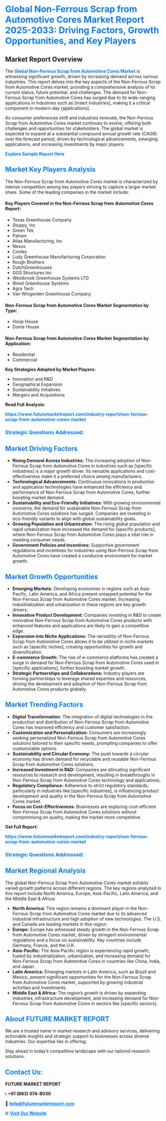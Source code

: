 <h1 style="color: #007BFF;">Global Non-Ferrous Scrap from Automotive Cores Market Report 2025-2033: Driving Factors, Growth Opportunities, and Key Players</h1>

<section id="overview">
<h2>Market Report Overview</h2>
<p>The <a href="https://www.futuremarketreport.com/industry-report/non-ferrous-scrap-from-automotive-cores-market" style="color: #007BFF; text-decoration: none;"><strong>Global Non-Ferrous Scrap from Automotive Cores Market</strong></a> is witnessing significant growth, driven by increasing demand across various industries. This report delves into the key aspects of the Non-Ferrous Scrap from Automotive Cores market, providing a comprehensive analysis of its current status, future potential, and challenges. The demand for Non-Ferrous Scrap from Automotive Cores has surged due to its wide-ranging applications in industries such as [insert industries], making it a critical component in modern-day [applications].</p>
<p>As consumer preferences shift and industries innovate, the Non-Ferrous Scrap from Automotive Cores market continues to evolve, offering both challenges and opportunities for stakeholders. The global market is expected to expand at a substantial compound annual growth rate (CAGR) over the forecast period, driven by technological advancements, emerging applications, and increasing investments by major players.</p>
</section>

<section id="overview">
<p><a href="https://www.futuremarketreport.com/request-sample/reportId=35569" style="color: #007BFF; text-decoration: none;"><strong>Explore Sample Report Here</strong></a></p>
</section>

<section id="key-players">
<h2 style="color: #007BFF;">Market Key Players Analysis</h2>
<p>The Non-Ferrous Scrap from Automotive Cores market is characterized by intense competition among key players striving to capture a larger market share. Some of the leading companies in the market include:</p>
<h4>Key Players Covered in the Non-Ferrous Scrap from Automotive Cores Report:</h4>
<ul><li>Texas Greenhouse Company</li><li>Stuppy, Inc</li><li>Green Tek</li><li>Palram</li><li>Atlas Manufacturing, Inc</li><li>Nexus</li><li>Conley</li><li>Ludy Greenhouse Manufacturing Corporation</li><li>Rough Brothers</li><li>DutchGreenhouses</li><li>GGS Structures Inc</li><li>Westbrook Greenhouse Systems LTD</li><li>Rimol Greenhouse Systems</li><li>Agra Tech</li><li>Van Wingerden Greenhouse Company</li></ul>
<h4>Non-Ferrous Scrap from Automotive Cores Market Segmentation by Type:</h4>
<ul><li>Hoop House</li><li>Dome House</li></ul>

<h4>Non-Ferrous Scrap from Automotive Cores Market Segmentation by Application:</h4>
<ul><li>Residential</li><li>Commercial</li></ul>
<p><strong>Key Strategies Adopted by Market Players:</strong></p>
<ul>
<li>Innovation and R&D</li>
<li>Geographical Expansion</li>
<li>Sustainability Initiatives</li>
<li>Mergers and Acquisitions</li>
</ul>
</section>

<section>
<p><strong>Read Full Analysis: </strong></p><a href="https://www.futuremarketreport.com/industry-report/non-ferrous-scrap-from-automotive-cores-market" style="color: #007BFF; text-decoration: none;"><strong>https://www.futuremarketreport.com/industry-report/non-ferrous-scrap-from-automotive-cores-market</strong></a>
<h3 style="color: #007BFF;">Strategic Questions Addressed:</h3>
</section>

<section id="driving-factors">
<h2 style="color: #007BFF;">Market Driving Factors</h2>
<ul>
<li><strong>Rising Demand Across Industries:</strong> The increasing adoption of Non-Ferrous Scrap from Automotive Cores in industries such as [specific industries] is a major growth driver. Its versatile applications and cost-effectiveness make it a preferred choice among manufacturers.</li>
<li><strong>Technological Advancements:</strong> Continuous innovations in production and application technologies have enhanced the efficiency and performance of Non-Ferrous Scrap from Automotive Cores, further boosting market demand.</li>
<li><strong>Sustainability and Eco-Friendly Initiatives:</strong> With growing environmental concerns, the demand for sustainable Non-Ferrous Scrap from Automotive Cores solutions has surged. Companies are investing in eco-friendly variants to align with global sustainability goals.</li>
<li><strong>Growing Population and Urbanization:</strong> The rising global population and rapid urbanization have increased the demand for [specific products], where Non-Ferrous Scrap from Automotive Cores plays a vital role in meeting consumer needs.</li>
<li><strong>Government Policies and Incentives:</strong> Supportive government regulations and incentives for industries using Non-Ferrous Scrap from Automotive Cores have created a conducive environment for market growth.</li>
</ul>
</section>

<section id="growth-opportunities">
<h2 style="color: #007BFF;">Market Growth Opportunities</h2>
<ul>
<li><strong>Emerging Markets:</strong> Developing economies in regions such as Asia-Pacific, Latin America, and Africa present untapped potential for the Non-Ferrous Scrap from Automotive Cores market. Increasing industrialization and urbanization in these regions are key growth drivers.</li>
<li><strong>Innovative Product Development:</strong> Companies investing in R&D to create innovative Non-Ferrous Scrap from Automotive Cores products with enhanced features and applications are likely to gain a competitive edge.</li>
<li><strong>Expansion into Niche Applications:</strong> The versatility of Non-Ferrous Scrap from Automotive Cores allows it to be utilized in niche markets such as [specific niches], creating opportunities for growth and diversification.</li>
<li><strong>E-commerce Growth:</strong> The rise of e-commerce platforms has created a surge in demand for Non-Ferrous Scrap from Automotive Cores used in [specific applications], further boosting market growth.</li>
<li><strong>Strategic Partnerships and Collaborations:</strong> Industry players are forming partnerships to leverage shared expertise and resources, driving the development and adoption of Non-Ferrous Scrap from Automotive Cores products globally.</li>
</ul>
</section>

<section id="trending-factors">
<h2 style="color: #007BFF;">Market Trending Factors</h2>
<ul>
<li><strong>Digital Transformation:</strong> The integration of digital technologies in the production and distribution of Non-Ferrous Scrap from Automotive Cores has improved efficiency and customer satisfaction.</li>
<li><strong>Customization and Personalization:</strong> Consumers are increasingly seeking personalized Non-Ferrous Scrap from Automotive Cores solutions tailored to their specific needs, prompting companies to offer customizable options.</li>
<li><strong>Sustainability and Circular Economy:</strong> The push towards a circular economy has driven demand for recyclable and reusable Non-Ferrous Scrap from Automotive Cores solutions.</li>
<li><strong>Increased Investment in R&D:</strong> Companies are allocating significant resources to research and development, resulting in breakthroughs in Non-Ferrous Scrap from Automotive Cores technology and applications.</li>
<li><strong>Regulatory Compliance:</strong> Adherence to strict regulatory standards, particularly in industries like [specific industries], is influencing product development and quality in the Non-Ferrous Scrap from Automotive Cores market.</li>
<li><strong>Focus on Cost-Effectiveness:</strong> Businesses are exploring cost-efficient Non-Ferrous Scrap from Automotive Cores solutions without compromising on quality, making the market more competitive.</li>
</ul>
</section>

<section>
<p><strong>Get Full Report: </strong></p><a href="https://www.futuremarketreport.com/industry-report/non-ferrous-scrap-from-automotive-cores-market" style="color: #007BFF; text-decoration: none;"><strong>https://www.futuremarketreport.com/industry-report/non-ferrous-scrap-from-automotive-cores-market</strong></a>
<h3 style="color: #007BFF;">Strategic Questions Addressed:</h3>
</section>


<section id="regional-analysis">
<h2 style="color: #007BFF;">Market Regional Analysis</h2>
<p>The global Non-Ferrous Scrap from Automotive Cores market exhibits varied growth patterns across different regions. The key regions analyzed in this report include North America, Europe, Asia-Pacific, Latin America, and the Middle East & Africa:</p>
<ul>
<li><strong>North America:</strong> This region remains a dominant player in the Non-Ferrous Scrap from Automotive Cores market due to its advanced industrial infrastructure and high adoption of new technologies. The U.S. and Canada are leading markets in this region.</li>
<li><strong>Europe:</strong> Europe has witnessed steady growth in the Non-Ferrous Scrap from Automotive Cores market, driven by stringent environmental regulations and a focus on sustainability. Key countries include Germany, France, and the U.K.</li>
<li><strong>Asia-Pacific:</strong> The Asia-Pacific region is experiencing rapid growth, fueled by industrialization, urbanization, and increasing demand for Non-Ferrous Scrap from Automotive Cores in countries like China, India, and Japan.</li>
<li><strong>Latin America:</strong> Emerging markets in Latin America, such as Brazil and Mexico, present significant opportunities for the Non-Ferrous Scrap from Automotive Cores market, supported by growing industrial activities and investments.</li>
<li><strong>Middle East & Africa:</strong> The region’s growth is driven by expanding industries, infrastructure development, and increasing demand for Non-Ferrous Scrap from Automotive Cores in sectors like [specific sectors].</li>
</ul>
</section>

<footer>
<h2 style="color: #007BFF;">About FUTURE MARKET REPORT</h2>
<p>We are a trusted name in market research and advisory services, delivering actionable insights and strategic support to businesses across diverse industries. Our expertise lies in offering:</p>

<p>Stay ahead in today’s competitive landscape with our tailored research solutions.</p>

<h2 style="color: #007BFF;">Contact Us:</h2>
<p><strong>FUTURE MARKET REPORT</strong></p>
<p>📞 <strong>+91 (883) 074-8030</strong></p>
<p>📧 <strong><a href="mailto:help@futuremarketreport.com" style="color: #007BFF;">help@futuremarketreport.com</a></strong></p>
<p>🌐 <strong><a href="https://www.futuremarketreport.com/" style="color: #007BFF;">Visit Our Website</a></strong></p>
</footer>